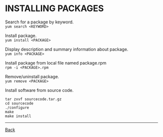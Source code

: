 # INSTALLING PACKAGES
Search for a package by keyword.  
`yum search <KEYWORD>`

Install package.  
`yum install <PACKAGE>`

Display description and summary information about package.  
`yum info <PACKAGE>`

Install package from local file named package.rpm  
`rpm -i <PACKAGE>.rpm`

Remove/uninstall package.  
`yum remove <PACKAGE>`

Install software from source code.  
```
tar zxvf sourcecode.tar.gz
cd sourcecode
./configure
make
make install
```
---

[Back](../contents.md)